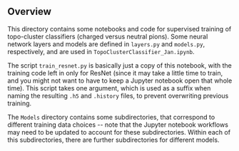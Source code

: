 ## Overview

This directory contains some notebooks and code for supervised training of topo-cluster classifiers (charged versus neutral pions). Some neural network layers and models are defined in `layers.py` and `models.py`, respectively, and are used in `TopoClusterClassifier_Jan.ipynb`. 

The script `train_resnet.py` is basically just a copy of this notebook, with the training code left in only for ResNet (since it may take a little time to train, and you might not want to have to keep a Jupyter notebook open that whole time). This script takes one argument, which is used as a suffix when naming the resulting `.h5` and `.history` files, to prevent overwriting previous training.

The `Models` directory contains some subdirectories, that correspond to different training data choices -- note that the Jupyter notebook workflows may need to be updated to account for these subdirectories. Within each of this subdirectories, there are further subdirectories for different models.

